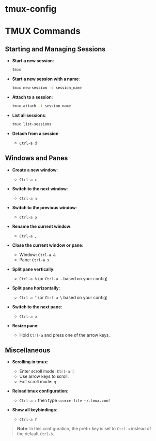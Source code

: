 # tmux-config

# TMUX Commands

## Starting and Managing Sessions

- **Start a new session**: 
    ```bash
    tmux
    ```

- **Start a new session with a name**:
    ```bash
    tmux new-session -s session_name
    ```

- **Attach to a session**:
    ```bash
    tmux attach -t session_name
    ```

- **List all sessions**:
    ```bash
    tmux list-sessions
    ```

- **Detach from a session**: 
    - `Ctrl-a d`

## Windows and Panes

- **Create a new window**:
    - `Ctrl-a c`

- **Switch to the next window**:
    - `Ctrl-a n`

- **Switch to the previous window**:
    - `Ctrl-a p`

- **Rename the current window**:
    - `Ctrl-a ,`

- **Close the current window or pane**:
    - Window: `Ctrl-a &`
    - Pane: `Ctrl-a x`

- **Split pane vertically**:
    - `Ctrl-a %` (or `Ctrl-a -` based on your config)

- **Split pane horizontally**:
    - `Ctrl-a "` (or `Ctrl-a \` based on your config)

- **Switch to the next pane**:
    - `Ctrl-a o`

- **Resize pane**:
    - Hold `Ctrl-a` and press one of the arrow keys.

## Miscellaneous

- **Scrolling in tmux**:
    - Enter scroll mode: `Ctrl-a [`
    - Use arrow keys to scroll.
    - Exit scroll mode: `q`

- **Reload tmux configuration**:
    - `Ctrl-a :` then type `source-file ~/.tmux.conf`

- **Show all keybindings**:
    - `Ctrl-a ?`

> **Note**: In this configuration, the prefix key is set to `Ctrl-a` instead of the default `Ctrl-b`.
